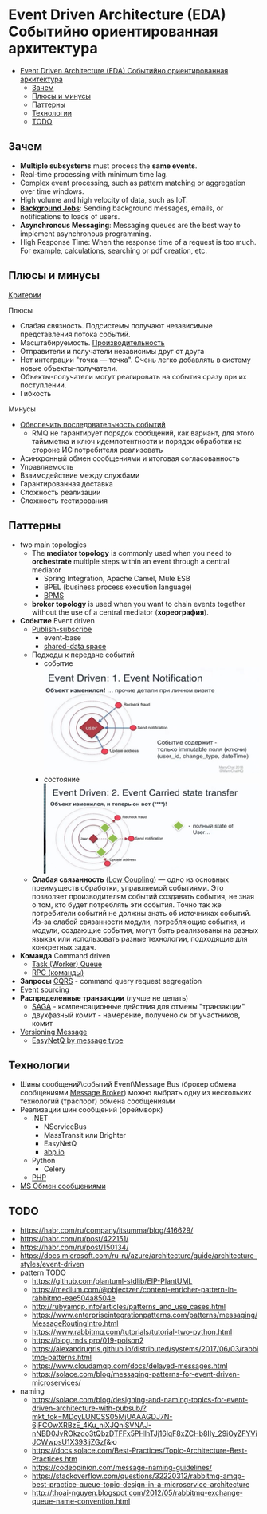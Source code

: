 # Event Driven Architecture (EDA) Событийно ориентированная архитектура

- [Event Driven Architecture (EDA) Событийно ориентированная архитектура](#event-driven-architecture-eda-событийно-ориентированная-архитектура)
  - [Зачем](#зачем)
  - [Плюсы и минусы](#плюсы-и-минусы)
  - [Паттерны](#паттерны)
  - [Технологии](#технологии)
  - [TODO](#todo)

## Зачем

- __Multiple subsystems__ must process the __same events__.
- Real-time processing with minimum time lag.
- Complex event processing, such as pattern matching or aggregation over time windows.
- High volume and high velocity of data, such as IoT.
- __[Background Jobs](../pattern/development/background.job.md)__: Sending background messages, emails, or notifications to loads of users.
- __Asynchronous Messaging__: Messaging queues are the best way to implement asynchronous programming.
- High Response Time: When the response time of a request is too much. For example, calculations, searching or pdf creation, etc.

## Плюсы и минусы

[Критерии](../arch.criteria.md)

Плюсы

- Слабая связность. Подсистемы получают независимые представления потока событий.
- Масштабируемость. [Производительность](https://habr.com/ru/company/oleg-bunin/blog/310418/)
- Отправители и получатели независимы друг от друга
- Нет интеграции "точка — точка". Очень легко добавлять в систему новые объекты-получатели.
- Объекты-получатели могут реагировать на события сразу при их поступлении.
- Гибкость

Минусы

- [Обеспечить последовательность событий](https://docs.microsoft.com/ru-ru/azure/architecture/guide/architecture-styles/event-driven)
  - RMQ не гарантирует порядок сообщений, как вариант, для этого таймметка и ключ идемпотентности и порядок обработки на стороне ИС потребителя реализовать
- Асинхронный обмен сообщениями и итоговая согласованность
- Управляемость
- Взаимодействие между службами
- Гарантированная доставка
- Сложность реализации
- Сложность тестирования

## Паттерны

- two main topologies
  - The __mediator topology__ is commonly used when you need to __orchestrate__ multiple steps within an event through a central mediator
    - Spring Integration, Apache Camel, Mule ESB
    - BPEL (business process execution language)
    - [BPMS](../system.class/bpms.md)
  - __broker topology__ is used when you want to chain events together without the use of a central mediator (__хореография__).
- __Событие__ Event driven
  - [Publish-subscribe](../../technology/middleware/messagebus/rmq.md)
    - event-base
    - [shared-data space](https://apolomodov.medium.com/coa-distributed-systems-4th-ed-2-architecture-af563b2332bd)
  <!-- ![](../../img/arch/eda/eda.driven.jpg) -->
  - Подходы к передаче событий
    - событие ![event](../../img/arch/eda/eda.event.jpg)
    - состояние ![state](../../img/arch/eda/eda.state.jpg)
  - __Слабая связанность__ ([Low Coupling](https://habr.com/ru/post/706630/)) — одно из основных преимуществ обработки, управляемой событиями. Это позволяет производителям событий создавать события, не зная о том, кто будет потреблять эти события. Точно так же потребители событий не должны знать об источниках событий. Из-за слабой связанности модули, потребляющие события, и модули, создающие события, могут быть реализованы на разных языках или использовать разные технологии, подходящие для конкретных задач.
- __Команда__ Command driven
  - [Task (Worker) Queue](../../technology/middleware/messagebus/rmq.md)
  - [RPC (команды)](../../technology/middleware/messagebus/rmq.md)
- __Запросы__ [CQRS](../pattern/performance/pattern.cqrs.md) - command query request segregation
- [Event sourcing](../pattern/integration/event.sourcing.md)
- __Распределенные транзакции__ (лучше не делать)
  - [SAGA](../pattern/integration/pattern.saga.md) - компенсационные действия для отмены "транзакции"
  - двухфазный комит - намерение, получено ок от участников, комит  
- [Versioning Message](https://www.youtube.com/watch?v=mEzYTuYSork&list=PLx8uyNNs1ri2MBx6BjPum5j9_MMdIfM9C&index=11&ab_channel=ChrisPatterson)
  - [EasyNetQ by message type](https://github.com/EasyNetQ/EasyNetQ/wiki/Versioning-Messages)

## Технологии

- Шины сообщений\событий Event\Message Bus (брокер обмена сообщениями [Message Broker](../pattern/integration/pattern.messagebroker.md)) можно выбрать одну из нескольких технологий (траспорт) обмена сообщениями
- Реализации шин сообщений (фреймворк)
  - .NET
    - NServiceBus
    - MassTransit или Brighter
    - EasyNetQ
    - [abp.io](https://docs.abp.io/en/abp/4.4/Distributed-Event-Bus)
  - Python
    - Celery
  - [PHP](../../technology/framework/php.md)
- [MS Обмен сообщениями](https://docs.microsoft.com/ru-ru/azure/architecture/guide/technology-choices/messaging)

## TODO

- <https://habr.com/ru/company/itsumma/blog/416629/>
- <https://habr.com/ru/post/422151/>
- <https://habr.com/ru/post/150134/>
- <https://docs.microsoft.com/ru-ru/azure/architecture/guide/architecture-styles/event-driven>
- pattern TODO
  - <https://github.com/plantuml-stdlib/EIP-PlantUML>
  - <https://medium.com/@objectzen/content-enricher-pattern-in-rabbitmq-eae504a8504e>
  - <http://rubyamqp.info/articles/patterns_and_use_cases.html>
  - <https://www.enterpriseintegrationpatterns.com/patterns/messaging/MessageRoutingIntro.html>
  - <https://www.rabbitmq.com/tutorials/tutorial-two-python.html>
  - <https://blog.rnds.pro/019-poison2>
  - <https://alexandrugris.github.io/distributed/systems/2017/06/03/rabbitmq-patterns.html>
  - <https://www.cloudamqp.com/docs/delayed-messages.html>
  - <https://solace.com/blog/messaging-patterns-for-event-driven-microservices/>
- naming
  - <https://solace.com/blog/designing-and-naming-topics-for-event-driven-architecture-with-pubsub/?mkt_tok=MDcyLUNCSS05MjUAAAGDJ7N-6jFCOwXRBzE_4Ku_niXJQniSVNAJ-nNBD0JvROkzqo3tQbzDTFFx5PHlhTJj16lqF8xZCHb8IIy_29iOyZFYViJCWwpsU1X393ljZGzf>&ю
  - <https://docs.solace.com/Best-Practices/Topic-Architecture-Best-Practices.htm>
  - <https://codeopinion.com/message-naming-guidelines/>
  - <https://stackoverflow.com/questions/32220312/rabbitmq-amqp-best-practice-queue-topic-design-in-a-microservice-architecture>
  - <http://thoai-nguyen.blogspot.com/2012/05/rabbitmq-exchange-queue-name-convention.html>
